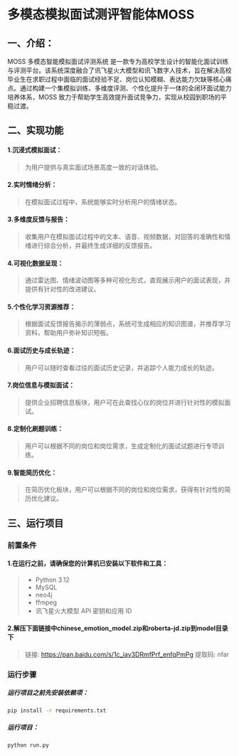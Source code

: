 # 多模态模拟面试测评智能体MOSS
## 一、介绍：
MOSS 多模态智能模拟面试评测系统 是一款专为高校学生设计的智能化面试训练与评测平台。该系统深度融合了讯飞星火大模型和讯飞数字人技术，旨在解决高校毕业生在求职过程中面临的面试经验不足、岗位认知模糊、表达能力欠缺等核心痛点。通过构建一个集模拟训练、多维度评测、个性化提升于一体的全闭环面试能力培养体系，MOSS 致力于帮助学生高效提升面试竞争力，实现从校园到职场的平稳过渡。

## 二、实现功能

#### 1.沉浸式模拟面试：

>为用户提供与真实面试场景高度一致的对话体验。

#### 2.实时情绪分析：

>在模拟面试过程中，系统能够实时分析用户的情绪状态。

#### 3.多维度反馈与报告： 

>收集用户在模拟面试过程中的文本、语音、视频数据，对回答的准确性和情绪进行综合分析，并最终生成详细的反馈报告。

#### 4.可视化数据呈现： 

>通过雷达图、情绪波动图等多种可视化形式，直观展示用户的面试表现，并提供有针对性的改进建议。

#### 5.个性化学习资源推荐： 

>根据面试反馈报告揭示的薄弱点，系统可生成相应的知识图谱，并推荐学习资料，帮助用户弥补知识短板。

#### 6.面试历史与成长轨迹： 

>用户可以随时查看过往的面试历史记录，并追踪个人能力成长的轨迹。

#### 7.岗位信息与模拟面试： 

>提供企业招聘信息板块，用户可在此查找心仪的岗位并进行针对性的模拟面试。

#### 8.定制化刷题训练： 

>用户可以根据不同的岗位和岗位需求，生成定制化的面试试题进行专项训练。

#### 9.智能简历优化： 

>在简历优化板块，用户可以根据不同的岗位和岗位需求，获得有针对性的简历优化建议。

## 三、运行项目

### 前置条件

#### 1.在运行之前，请确保您的计算机已安装以下软件和工具：
>- Python 3.12
>- MySQL
>- neo4j
>- ffmpeg
>- 讯飞星火大模型 API 密钥和应用 ID

#### 2.解压下面链接中chinese_emotion_model.zip和roberta-jd.zip到model目录下
>链接: https://pan.baidu.com/s/1c_iay3DRmfPrf_enfqPmPg 提取码: nfar

### 运行步骤

##### 运行项目之前先安装依赖项：

```bash
pip install -r requirements.txt
```
##### 运行项目：

```bash 
python run.py
```


